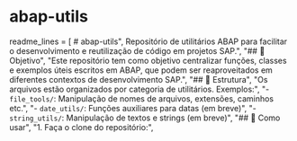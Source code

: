 # abap-utils

readme_lines = [
    # abap-utils",
    Repositório de utilitários ABAP para facilitar o desenvolvimento e reutilização de código em projetos SAP.",
    "## 📌 Objetivo",
    "Este repositório tem como objetivo centralizar funções, classes e exemplos úteis escritos em ABAP, que podem ser reaproveitados em diferentes contextos de desenvolvimento SAP.",
    "## 📁 Estrutura",
    "Os arquivos estão organizados por categoria de utilitários. Exemplos:",
    "- `file_tools/`: Manipulação de nomes de arquivos, extensões, caminhos etc.",
    "- `date_utils/`: Funções auxiliares para datas (em breve)",
    "- `string_utils/`: Manipulação de textos e strings (em breve)",
    "## 🚀 Como usar",
    "1. Faça o clone do repositório:",



